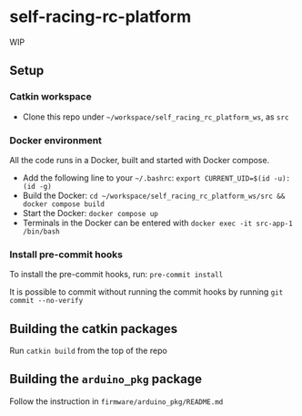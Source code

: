 # self-racing-rc-platform

WIP

## Setup

### Catkin workspace

* Clone this repo under `~/workspace/self_racing_rc_platform_ws`, as `src`

### Docker environment

All the code runs in a Docker, built and started with Docker compose.

* Add the following line to your `~/.bashrc`: `export CURRENT_UID=$(id -u):(id -g)`
* Build the Docker: `cd ~/workspace/self_racing_rc_platform_ws/src && docker compose build`
* Start the Docker: `docker compose up`
* Terminals in the Docker can be entered with `docker exec -it src-app-1 /bin/bash`

### Install pre-commit hooks

To install the pre-commit hooks, run: `pre-commit install`

It is possible to commit without running the commit hooks by running `git commit --no-verify`

## Building the catkin packages

Run `catkin build` from the top of the repo

## Building the `arduino_pkg` package

Follow the instruction in `firmware/arduino_pkg/README.md`
